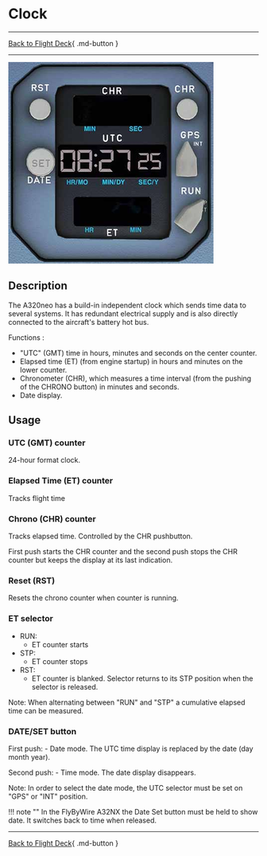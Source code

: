 # Clock

---

[Back to Flight Deck](../index.md){ .md-button }

---

![Clock](../../../assets/a32nx-briefing/front/Clock.jpg "Clock")

## Description

The A320neo has a build-in independent clock which sends time data to several systems. It has redundant electrical supply and is also directly connected to the aircraft's battery hot bus.

Functions :

- "UTC" (GMT) time in hours, minutes and seconds on the center counter.
- Elapsed time (ET) (from engine startup) in hours and minutes on the lower counter.
- Chronometer (CHR), which measures a time interval (from the pushing of the CHRONO button) in minutes and seconds.
- Date display.

## Usage

### UTC (GMT) counter

24-hour format clock.

### Elapsed Time (ET) counter

Tracks flight time

### Chrono (CHR) counter

Tracks elapsed time. Controlled by the CHR pushbutton.

First push starts the CHR counter and the second push stops the CHR counter but keeps the display at its last indication.

### Reset (RST)

Resets the chrono counter when counter is running.

### ET selector

- RUN:
    - ET counter starts
- STP:
    - ET counter stops
- RST:
    - ET counter is blanked. Selector returns to its STP position when the selector is released.

Note: When alternating between "RUN" and "STP" a cumulative elapsed time can be measured.

### DATE/SET button

First push:
    - Date mode. The UTC time display is replaced by the date (day month year).

Second push:
    - Time mode. The date display disappears.

Note: In order to select the date mode, the UTC selector must be set on "GPS" or "INT" position.

!!! note ""
    In the FlyByWire A32NX the Date Set button must be held to show date. It switches back to time when released.


---

[Back to Flight Deck](../index.md){ .md-button }
